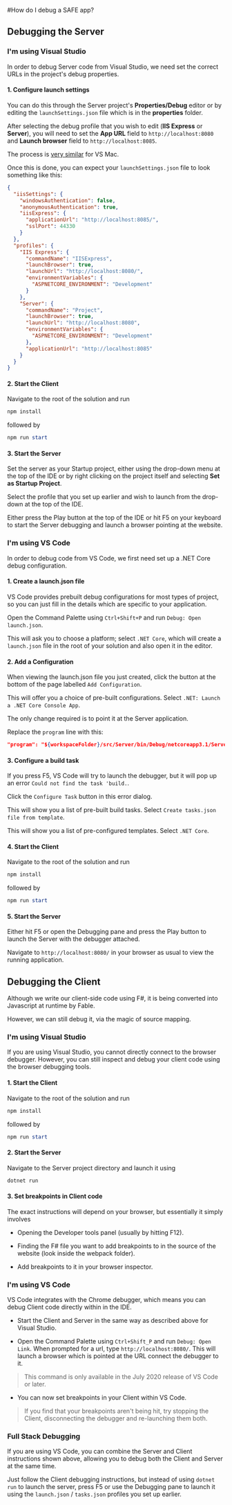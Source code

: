 #How do I debug a SAFE app?

## Debugging the Server

### I'm using Visual Studio

In order to debug Server code from Visual Studio, we need set the correct URLs in the project's debug properties.

#### 1. Configure launch settings

You can do this through the Server project's **Properties/Debug** editor or by editing the `launchSettings.json` file which is in the **properties** folder.

After selecting the debug profile that you wish to edit (**IIS Express** or **Server**), you will need to set the **App URL** field to `http://localhost:8080` and **Launch browser** field to `http://localhost:8085`.

The process is [very similar](https://docs.microsoft.com/en-us/visualstudio/mac/launch-settings?view=vsmac-2019#configure-the-start-url) for VS Mac.

Once this is done, you can expect your `launchSettings.json` file to look something like this:
```json
{
  "iisSettings": {
    "windowsAuthentication": false,
    "anonymousAuthentication": true,
    "iisExpress": {
      "applicationUrl": "http://localhost:8085/",
      "sslPort": 44330
    }
  },
  "profiles": {
    "IIS Express": {
      "commandName": "IISExpress",
      "launchBrowser": true,
      "launchUrl": "http://localhost:8080/",
      "environmentVariables": {
        "ASPNETCORE_ENVIRONMENT": "Development"
      }
    },
    "Server": {
      "commandName": "Project",
      "launchBrowser": true,
      "launchUrl": "http://localhost:8080",
      "environmentVariables": {
        "ASPNETCORE_ENVIRONMENT": "Development"
      },
      "applicationUrl": "http://localhost:8085"
    }
  }
}
```

#### 2. Start the Client

Navigate to the root of the solution and run 

```powershell
npm install
```
followed by

```powershell
npm run start
```

#### 3. Start the Server

Set the server as your Startup project, either using the drop-down menu at the top of the IDE or by right clicking on the project itself and selecting **Set as Startup Project**. 

Select the profile that you set up earlier and wish to launch from the drop-down at the top of the IDE.

Either press the Play button at the top of the IDE or hit F5 on your keyboard to start the Server debugging and launch a browser pointing at the website.


### I'm using VS Code

In order to debug code from VS Code, we first need set up a .NET Core debug configuration.


#### 1. Create a launch.json file

VS Code provides prebuilt debug configurations for most types of project, so you can just fill in the details which are specific to your application.

Open the Command Palette using `Ctrl+Shift+P` and run `Debug: Open launch.json`. 

This will ask you to choose a platform; select `.NET Core`, which will create a `launch.json` file in the root of your solution and also open it in the editor.


#### 2. Add a Configuration

When viewing the launch.json file you just created, click the button at the bottom of the page labelled `Add Configuration`.

This will offer you a choice of pre-built configurations. Select `.NET: Launch a .NET Core Console App`.

The only change required is to point it at the Server application.

Replace the `program` line with this:
```json
"program": "${workspaceFolder}/src/Server/bin/Debug/netcoreapp3.1/Server.dll",
```

#### 3. Configure a build task

If you press F5, VS Code will try to launch the debugger, but it will pop up an error `Could not find the task 'build.`.

Click the `Configure Task` button in this error dialog.

This will show you a list of pre-built build tasks. Select `Create tasks.json file from template`.

This will show you a list of pre-configured templates. Select `.NET Core`.


#### 4. Start the Client

Navigate to the root of the solution and run 

```powershell
npm install
```
followed by

```powershell
npm run start
```

#### 5. Start the Server

Either hit F5 or open the Debugging pane and press the Play button to launch the Server with the debugger attached.

Navigate to `http://localhost:8080/` in your browser as usual to view the running application.


## Debugging the Client

Although we write our client-side code using F#, it is being converted into Javascript at runtime by Fable.

However, we can still debug it, via the magic of source mapping.

### I'm using Visual Studio

If you are using Visual Studio, you cannot directly connect to the browser debugger. However, you can still inspect and debug your client code using the browser debugging tools.

#### 1. Start the Client

Navigate to the root of the solution and run 

```powershell
npm install
```
followed by

```powershell
npm run start
```

#### 2. Start the Server

Navigate to the Server project directory and launch it using
```powershell
dotnet run
```

#### 3. Set breakpoints in Client code

The exact instructions will depend on your browser, but essentially it simply involves 

- Opening the Developer tools panel (usually by hitting F12).

- Finding the F# file you want to add breakpoints to in the source of the website (look inside the webpack folder).

- Add breakpoints to it in your browser inspector.

### I'm using VS Code

VS Code integrates with the Chrome debugger, which means you can debug Client code directly within in the IDE.

- Start the Client and Server in the same way as described above for Visual Studio.

- Open the Command Palette using `Ctrl+Shift_P` and run `Debug: Open Link`. When prompted for a url, type `http://localhost:8080/`. This will launch a browser which is pointed at the URL connect the debugger to it.

> This command is only available in the July 2020 release of VS Code or later.

- You can now set breakpoints in your Client within VS Code.

> If you find that your breakpoints aren't being hit, try stopping the Client, disconnecting the debugger and re-launching them both.



### Full Stack Debugging

If you are using VS Code, you can combine the Server and Client instructions shown above, allowing you to debug both the Client and Server at the same time.

Just follow the Client debugging instructions, but instead of using `dotnet run` to launch the server, press F5 or use the Debugging pane to launch it using the `launch.json` / `tasks.json` profiles you set up earlier.